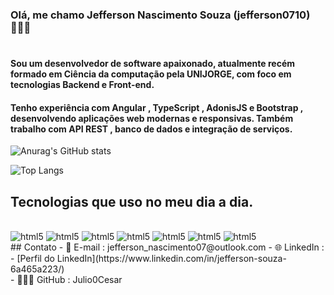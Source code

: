 ### Olá, me chamo Jefferson Nascimento Souza (jefferson0710) 🙋🏾‍♂️

#
#### Sou um desenvolvedor de software apaixonado, atualmente recém formado em Ciência da computação pela UNIJORGE, com foco em tecnologias Backend e Front-end.
#### Tenho experiência com Angular , TypeScript , AdonisJS e Bootstrap , desenvolvendo aplicações web modernas e responsivas. Também trabalho com API REST , banco de dados e integração de serviços.

![Anurag's GitHub stats](https://github-readme-stats.vercel.app/api?username=anuraghazra&show_icons=true&theme=dark)


![Top Langs](https://github-readme-stats.vercel.app/api/top-langs/?username=anuraghazra&layout=compact)

## Tecnologias que uso no meu dia a dia.

<div style="display: inline_block"><br/>
    <img  alt="html5" src="https://img.shields.io/badge/HTML5-E34F26?style=for-the-badge&logo=html5&logoColor=white">
     <img  alt="html5" src="https://img.shields.io/badge/CSS3-1572B6?style=for-the-badge&logo=css3&logoColor=white">
      <img  alt="html5" src="https://img.shields.io/badge/TypeScript-007ACC?style=for-the-badge&logo=typescript&logoColor=white">
        <img  alt="html5" src="https://img.shields.io/badge/JavaScript-F7DF1E?style=for-the-badge&logo=javascript&logoColor=black">
          <img  alt="html5" src="https://img.shields.io/badge/Bootstrap-563D7C?style=for-the-badge&logo=bootstrap&logoColor=white">
            <img  alt="html5" src="https://img.shields.io/badge/AngularJS-E23237?style=for-the-badge&logo=angularjs&logoColor=white">
              <img  alt="html5" src="https://img.shields.io/badge/Node.js-43853D?style=for-the-badge&logo=node.js&logoColor=white">
</div>
</div>
## Contato 
- 📧 E-mail : jefferson_nascimento07@outlook.com    
- 🌐 LinkedIn : - [Perfil do LinkedIn](https://www.linkedin.com/in/jefferson-souza-6a465a223/)<br/>
- 👨🏾‍💻 GitHub : Julio0Cesar

